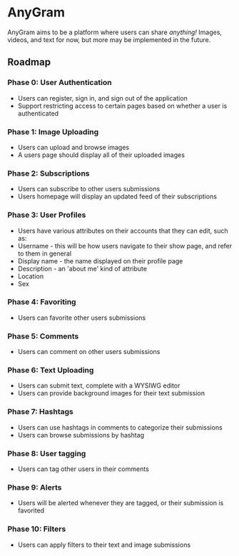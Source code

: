 # AnyGram
AnyGram aims to be a platform where users can share *anything!* Images, videos, and text for now, but more may be implemented in the future.


## Roadmap


### Phase 0: User Authentication
*  Users can register, sign in, and sign out of the application
*  Support restricting access to certain pages based on whether a user is authenticated

### Phase 1: Image Uploading
*  Users can upload and browse images
*  A users page should display all of their uploaded images

### Phase 2: Subscriptions
*  Users can subscribe to other users submissions
*  Users homepage will display an updated feed of their subscriptions

### Phase 3: User Profiles
*  Users have various attributes on their accounts that they can edit, such as:
  *  Username - this will be how users navigate to their show page, and refer to them in general
  *  Display name - the name displayed on their profile page
  *  Description - an 'about me' kind of attribute
  *  Location
  *  Sex

### Phase 4: Favoriting
*  Users can favorite other users submissions

### Phase 5: Comments
*  Users can comment on other users submissions

### Phase 6: Text Uploading
*  Users can submit text, complete with a WYSIWG editor
*  Users can provide background images for their text submission

### Phase 7: Hashtags
*  Users can use hashtags in comments to categorize their submissions
*  Users can browse submissions by hashtag

### Phase 8: User tagging
*  Users can tag other users in their comments

### Phase 9: Alerts
*  Users will be alerted whenever they are tagged, or their submission is favorited

### Phase 10: Filters
*  Users can apply filters to their text and image submissions
